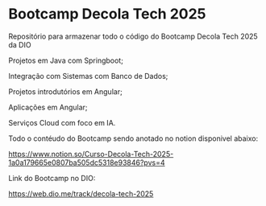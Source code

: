 # Bootcamp Decola Tech 2025
Repositório para armazenar todo o código do Bootcamp Decola Tech 2025 da DIO


Projetos em Java com Springboot;

Integração com Sistemas com Banco de Dados;

Projetos introdutórios em Angular;

Aplicações em Angular;

Serviços Cloud com foco em IA.



Todo o contéudo do Bootcamp sendo anotado no notion disponivel abaixo:

https://www.notion.so/Curso-Decola-Tech-2025-1a0a179665e0807ba505dc5318e93846?pvs=4


Link do Bootcamp no DIO:

https://web.dio.me/track/decola-tech-2025

